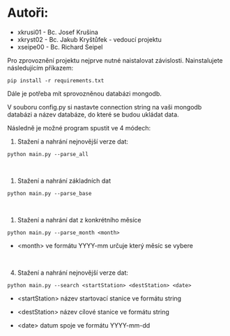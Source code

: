 # Autoři:
- xkrusi01 - Bc. Josef Krušina 
- xkryst02 - Bc. Jakub Kryštůfek - vedoucí projektu
- xseipe00 - Bc. Richard Seipel 

Pro zprovoznění projektu nejprve nutné naistalovat závislosti. Nainstalujete následujícím příkazem:

```
pip install -r requirements.txt
```

Dále je potřeba mít sprovozněnou databázi mongodb.

V souboru config.py si nastavte connection string na vaši mongodb databázi a název databáze, do které se budou ukládat data.

Následně je možné program spustit ve 4 módech:

1. Stažení a nahrání nejnovější verze dat:
```
python main.py --parse_all
```

<br/>

1. Stažení a nahrání základních dat 
```
python main.py --parse_base
```

<br/>

1. Stažení a nahrání dat z konkrétního měsíce
```
python main.py --parse_month <month>
```
- &lt;month&gt; ve formátu YYYY-mm určuje který měsíc se vybere


<br/>

4. Stažení a nahrání nejnovější verze dat:
```
python main.py --search <startStation> <destStation> <date> 
```
- &lt;startStation&gt; název startovací stanice ve formátu string

- &lt;destStation&gt; název cílové stanice ve formátu string

- &lt;date&gt; datum spoje ve formátu YYYY-mm-dd 
